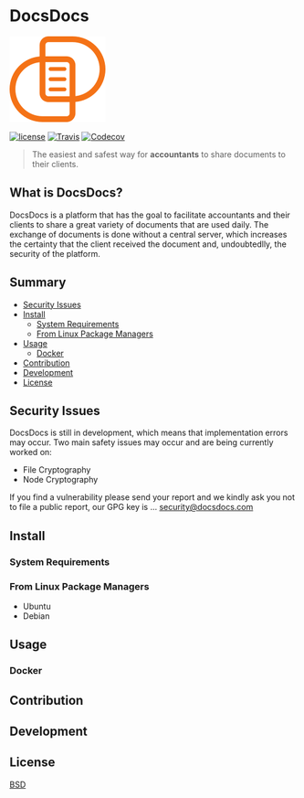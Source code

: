 # DocsDocs

![DocsDocs Logo](assets/client/images/logo.png)

[![license](https://img.shields.io/badge/License-BSD-blue.svg?style=for-the-badge)](LICENSE)
[![Travis](https://img.shields.io/travis/murilobsd/docsdocs/master.svg?style=for-the-badge)](https://travis-ci.org/murilobsd/docsdocs)
[![Codecov](https://img.shields.io/codecov/c/gh/murilobsd/docsdocs.svg?style=for-the-badge)](https://codecov.io/gh/murilobsd/docsdocs)

> The easiest and safest way for **accountants** to share documents to their clients.

## What is DocsDocs?

DocsDocs is a platform that has the goal to facilitate accountants and their clients to share a great variety of documents that are used daily. The exchange of documents is done without a central server, which increases the certainty that the client received the document and, undoubtedlly, the security of the platform.  

## Summary

- [Security Issues](#questoes-de-seguranca)
- [Install](#instalacao)
    - [System Requirements](#requisitos-do-sistema)
    - [From Linux Package Managers](#pacotes-linux)
- [Usage](#uso)
    - [Docker](#docker)
- [Contribution](#contribuicao)
- [Development](#desenvolvimento)
- [License](#licenca)

## Security Issues

DocsDocs is still in development, which means that implementation errors may occur. 
Two main safety issues may occur and are being currently worked on:

- File Cryptography 
- Node Cryptography 

If you find a vulnerability please send your report and we kindly ask you not to file a public report, our GPG key is ... security@docsdocs.com

## Install

### System Requirements

### From Linux Package Managers

- Ubuntu
- Debian

## Usage

### Docker

## Contribution

## Development

## License

[BSD](LICENSE)
